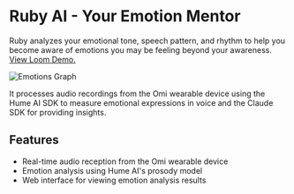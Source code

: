 # Ruby AI - Your Emotion Mentor

Ruby analyzes your emotional tone, speech pattern, and rhythm to help you become aware of emotions you may be feeling beyond your awareness. 
[View Loom Demo.](https://www.loom.com/share/bf5ea169acd34948b1b6df09bdcfd66c?sid=a740d5aa-da45-4301-8a0d-363906583407)

![Emotions Graph](docs/RubyA.png)

It processes audio recordings from the Omi wearable device using the Hume AI SDK to measure emotional expressions in voice and the Claude SDK for providing insights. 

## Features

- Real-time audio reception from the Omi wearable device
- Emotion analysis using Hume AI's prosody model
- Web interface for viewing emotion analysis results
  
